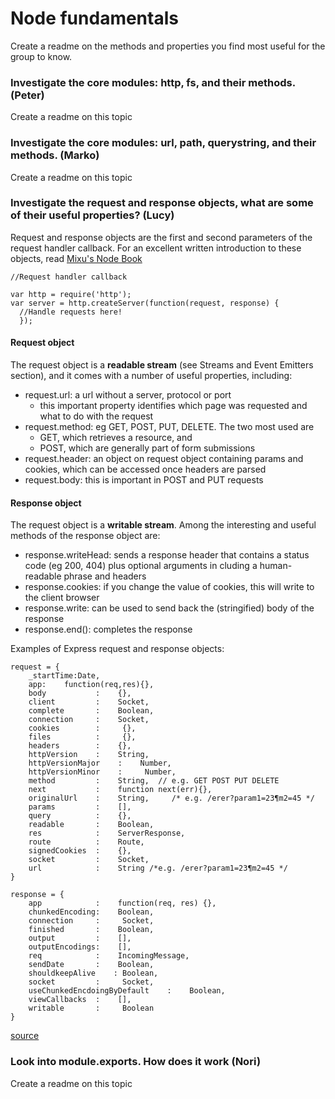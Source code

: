 # Node fundamentals
Create a readme on the methods and properties you find most useful for the group to know.

### Investigate the core modules: http, fs, and their methods. (Peter)
Create a readme on this topic

### Investigate the core modules: url, path, querystring, and their methods. (Marko)
Create a readme on this topic

### Investigate the request and response objects, what are some of their useful properties? (Lucy)
Request and response objects are the first and second parameters of the request handler callback. For an excellent written introduction to these objects, read [Mixu's Node Book](http://book.mixu.net/node/ch10.html)

```
//Request handler callback

var http = require('http');
var server = http.createServer(function(request, response) {
  //Handle requests here!
  });
```

#### Request object
The request object is a **readable stream** (see Streams and Event Emitters section), and it comes with a number of useful properties, including:
- request.url: a url without a server, protocol or port
  - this important property identifies which page was requested and what to do with the request
- request.method: eg GET, POST, PUT, DELETE. The two most used are
  - GET, which retrieves a resource, and
  - POST, which are generally part of form submissions
- request.header: an object on request object containing params and cookies, which can be accessed once headers are parsed
- request.body: this is important in POST and PUT requests

#### Response object
The request object is a **writable stream**. Among the interesting and useful methods of the response object are:
- response.writeHead: sends a response header that contains a status code (eg 200, 404) plus optional arguments in cluding a human-readable phrase and headers
- response.cookies: if you change the value of cookies, this will write to the client browser
- response.write: can be used to send back the (stringified) body of the response
- response.end(): completes the response

Examples of Express request and response objects:
~~~~
request = {
    _startTime:Date,
    app:    function(req,res){},
    body           :    {},
    client         :    Socket,
    complete       :    Boolean,
    connection     :    Socket,
    cookies        :     {},
    files          :     {},
    headers        :    {},
    httpVersion    :    String,
    httpVersionMajor    :    Number,
    httpVersionMinor    :     Number,
    method         :    String,  // e.g. GET POST PUT DELETE
    next           :    function next(err){},
    originalUrl    :    String,     /* e.g. /erer?param1=23¶m2=45 */
    params         :    [],
    query          :    {},
    readable       :    Boolean,
    res            :    ServerResponse,
    route          :    Route,
    signedCookies  :    {},
    socket         :    Socket,
    url            :    String /*e.g. /erer?param1=23¶m2=45 */
}

response = {
    app            :    function(req, res) {},
    chunkedEncoding:    Boolean,
    connection     :     Socket,
    finished       :    Boolean,
    output         :    [],
    outputEncodings:    [],
    req            :    IncomingMessage,
    sendDate       :    Boolean,
    shouldkeepAlive    : Boolean,
    socket         :     Socket,
    useChunkedEncdoingByDefault    :    Boolean,
    viewCallbacks  :    [],
    writable       :     Boolean
}
~~~~
[source](http://www.murvinlai.com/req-and-res-in-nodejs.html)

### Look into module.exports. How does it work (Nori)
Create a readme on this topic

